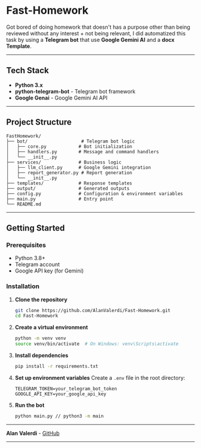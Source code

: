 # Fast-Homework

Got bored of doing homework that doesn't has a purpose other than being reviewed without any interest + not being relevant, I did automatized this task by using a **Telegram bot** that use **Google Gemini AI** and a **docx Template**. 

---

## Tech Stack
- **Python 3.x**
- **python-telegram-bot** - Telegram bot framework
- **Google Genai** - Google Gemini AI API

---

## Project Structure

```
FastHomework/
├── bot/                    # Telegram bot logic
│   ├── core.py            # Bot initialization
│   ├── handlers.py        # Message and command handlers
│   └── __init__.py
├── services/              # Business logic
│   ├── llm_client.py      # Google Gemini integration
│   ├── report_generator.py # Report generation
│   └── __init__.py
├── templates/             # Response templates
├── output/                # Generated outputs
├── config.py              # Configuration & environment variables
├── main.py                # Entry point
└── README.md
```

---

## Getting Started

### Prerequisites
- Python 3.8+
- Telegram account
- Google API key (for Gemini)

### Installation

1. **Clone the repository**
   ```bash
   git clone https://github.com/AlanValerdi/Fast-Homework.git
   cd Fast-Homework
   ```

2. **Create a virtual environment**
   ```bash
   python -m venv venv
   source venv/bin/activate  # On Windows: venv\Scripts\activate
   ```

3. **Install dependencies**
   ```bash
   pip install -r requirements.txt
   ```

4. **Set up environment variables**
   Create a `.env` file in the root directory:
   ```env
   TELEGRAM_TOKEN=your_telegram_bot_token
   GOOGLE_API_KEY=your_google_api_key
   ```

5. **Run the bot**
   ```bash
   python main.py // python3 -m main
   ```

---

**Alan Valerdi** - [GitHub](https://github.com/AlanValerdi)

---
